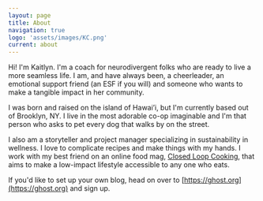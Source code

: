 ```yaml
---
layout: page
title: About
navigation: true
logo: 'assets/images/KC.png'
current: about
---
```


Hi! I'm Kaitlyn. I'm a coach for neurodivergent folks who are ready to live a more seamless life. I am, and have always been, a cheerleader, an emotional support friend (an ESF if you will) and someone who wants to make a tangible impact in her community.

I was born and raised on the island of Hawai’i, but I'm currently based out of Brooklyn, NY. I live in the most adorable co-op imaginable and I'm that person who asks to pet every dog that walks by on the street. 

I also am a storyteller and project manager specializing in sustainability in wellness. I love to complicate recipes and make things with my hands. I work with my best friend on an online food mag, [Closed Loop Cooking](https://closedloopcooking.com/), that aims to make a low-impact lifestyle accessible to any one who eats.


If you'd like to set up your own blog, head on over to [https://ghost.org](https://ghost.org) and sign up.
